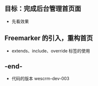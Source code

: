 
## 目标：完成后台管理首页面
- 先看效果

## Freemarker 的引入，重构首页
- extends、include、override 标签的使用

## -end-
- 代码的版本 wescrm-dev-003

